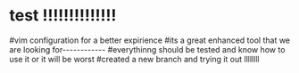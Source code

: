 # test !!!!!!!!!!!!!!
#vim configuration for a better expirience
#its a great enhanced tool that we are looking for------------
#everythinng should be tested and know how to use it or it will be worst
#created a new branch and trying it out llllllll
